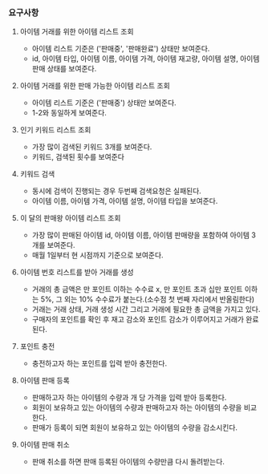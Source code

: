 ### 요구사항

1. 아이템 거래를 위한 아이템 리스트 조회
    - 아이템 리스트 기준은 ('판매중', '판매완료') 상태만 보여준다.
    - id, 아이템 타입, 아이템 이름, 아이템 가격, 아이템 재고량, 아이템 설명, 아이템 판매 상태를 보여준다.


2. 아이템 거래를 위한 판매 가능한 아이템 리스트 조회
   - 아이템 리스트 기준은 ('판매중') 상태만 보여준다.
   - 1-2와 동일하게 보여준다.


3. 인기 키워드 리스트 조회
   - 가장 많이 검색된 키워드 3개를 보여준다.
   - 키워드, 검색된 횟수를 보여준다


4. 키워드 검색
   - 동시에 검색이 진행되는 경우 두번째 검색요청은 실패된다.
   - 아이템 이름, 아이템 가격, 아이템 설명, 아이템 타입을 보여준다.


5. 이 달의 판매왕 아이템 리스트 조회
   - 가장 많이 판매된 아이템 id, 아이템 이름, 아이템 판매량을 포함하여 아이템 3개를 보여준다.
   - 매월 1일부터 현 시점까지 기준으로 보여준다.


6. 아이템 번호 리스트를 받아 거래를 생성
   - 거래의 총 금액은 만 포인트 이하는 수수료 x, 만 포인트 초과 십만 포인트 이하는 5%, 그 외는 10% 수수료가 붙는다.(소수점 첫 번째 자리에서 반올림한다)
   - 거래는 거래 상태, 거래 생성 시간 그리고 거래에 필요한 총 금액을 가지고 있다.  
   - 구매자의 포인트를 확인 후 재고 감소와 포인트 감소가 이루어지고 거래가 완료된다.


7. 포인트 충전
   - 충전하고자 하는 포인트를 입력 받아 충전한다.


8. 아이템 판매 등록
   - 판매하고자 하는 아이템의 수량과 개 당 가격을 입력 받아 등록한다.
   - 회원이 보유하고 있는 아이템의 수량과 판매하고자 하는 아이템의 수량을 비교한다.
   - 판매가 등록이 되면 회원이 보유하고 있는 아이템의 수량을 감소시킨다.


9. 아이템 판매 취소
   - 판매 취소를 하면 판매 등록된 아이템의 수량만큼 다시 돌려받는다.